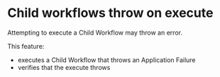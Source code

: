 # Child workflows throw on execute

Attempting to execute a Child Workflow may throw an error.

This feature: 

- executes a Child Workflow that throws an Application Failure
- verifies that the execute throws